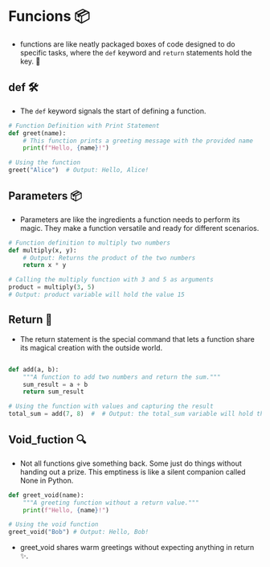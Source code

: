 # Funcions 📦

- functions are like neatly packaged boxes of code designed to do specific tasks, where the `def` keyword and `return` statements hold the key. 🔧

## def 🛠️

- The `def` keyword signals the start of defining a function.

```python
# Function Definition with Print Statement
def greet(name):
    # This function prints a greeting message with the provided name
    print(f"Hello, {name}!")

# Using the function
greet("Alice")  # Output: Hello, Alice!
```

## Parameters 📦

- Parameters are like the ingredients a function needs to perform its magic. They make a function versatile and ready for different scenarios.

```python
# Function definition to multiply two numbers
def multiply(x, y):
    # Output: Returns the product of the two numbers
    return x * y

# Calling the multiply function with 3 and 5 as arguments
product = multiply(3, 5)
# Output: product variable will hold the value 15
```

## Return 🔄

- The return statement is the special command that lets a function share its magical creation with the outside world.

```python

def add(a, b):
    """A function to add two numbers and return the sum."""
    sum_result = a + b
    return sum_result

# Using the function with values and capturing the result
total_sum = add(7, 8)  #  # Output: the total_sum variable will hold the value 15.
```

## Void_fuction 🔍

- Not all functions give something back. Some just do things without handing out a prize. This emptiness is like a silent companion called None in Python.

```python
def greet_void(name):
    """A greeting function without a return value."""
    print(f"Hello, {name}!")

# Using the void function
greet_void("Bob") # Output: Hello, Bob!
```

- greet_void shares warm greetings without expecting anything in return ✨.
